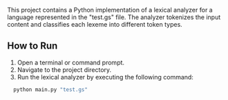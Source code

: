 This project contains a Python implementation of a lexical analyzer for a language represented in the "test.gs" file. The analyzer tokenizes the input content and classifies each lexeme into different token types.


## How to Run
1. Open a terminal or command prompt.
2. Navigate to the project directory.
3. Run the lexical analyzer by executing the following command:
 ```bash
   python main.py "test.gs"
 